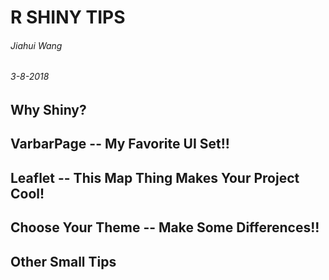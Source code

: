 # R SHINY TIPS
###### Jiahui Wang
###### 3-8-2018

## Why Shiny?


## VarbarPage -- My Favorite UI Set!!



## Leaflet -- This Map Thing Makes Your Project Cool!



## Choose Your Theme -- Make Some Differences!!


## Other Small Tips

